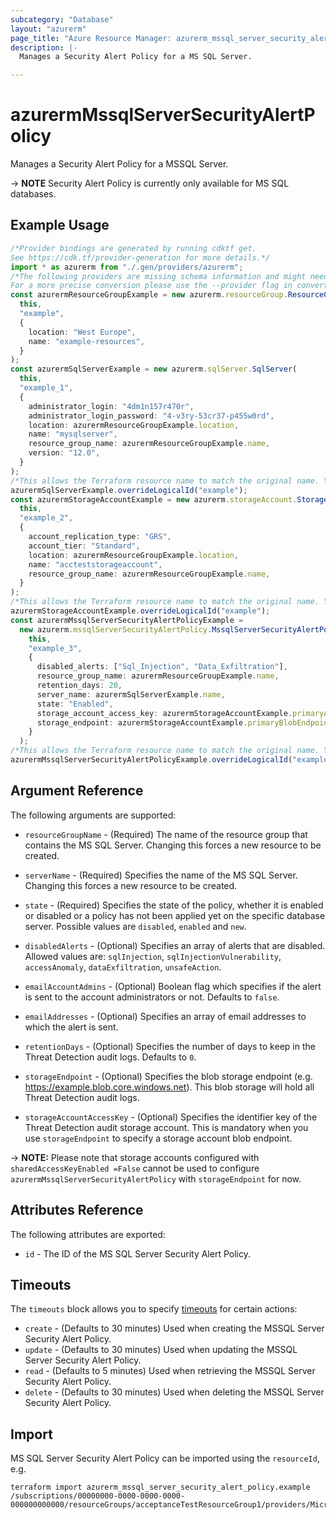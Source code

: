 ```yaml
---
subcategory: "Database"
layout: "azurerm"
page_title: "Azure Resource Manager: azurerm_mssql_server_security_alert_policy"
description: |-
  Manages a Security Alert Policy for a MS SQL Server.

---
```


# azurermMssqlServerSecurityAlertPolicy

Manages a Security Alert Policy for a MSSQL Server.

\-> **NOTE** Security Alert Policy is currently only available for MS SQL databases.

## Example Usage

```typescript
/*Provider bindings are generated by running cdktf get.
See https://cdk.tf/provider-generation for more details.*/
import * as azurerm from "./.gen/providers/azurerm";
/*The following providers are missing schema information and might need manual adjustments to synthesize correctly: azurerm.
For a more precise conversion please use the --provider flag in convert.*/
const azurermResourceGroupExample = new azurerm.resourceGroup.ResourceGroup(
  this,
  "example",
  {
    location: "West Europe",
    name: "example-resources",
  }
);
const azurermSqlServerExample = new azurerm.sqlServer.SqlServer(
  this,
  "example_1",
  {
    administrator_login: "4dm1n157r470r",
    administrator_login_password: "4-v3ry-53cr37-p455w0rd",
    location: azurermResourceGroupExample.location,
    name: "mysqlserver",
    resource_group_name: azurermResourceGroupExample.name,
    version: "12.0",
  }
);
/*This allows the Terraform resource name to match the original name. You can remove the call if you don't need them to match.*/
azurermSqlServerExample.overrideLogicalId("example");
const azurermStorageAccountExample = new azurerm.storageAccount.StorageAccount(
  this,
  "example_2",
  {
    account_replication_type: "GRS",
    account_tier: "Standard",
    location: azurermResourceGroupExample.location,
    name: "accteststorageaccount",
    resource_group_name: azurermResourceGroupExample.name,
  }
);
/*This allows the Terraform resource name to match the original name. You can remove the call if you don't need them to match.*/
azurermStorageAccountExample.overrideLogicalId("example");
const azurermMssqlServerSecurityAlertPolicyExample =
  new azurerm.mssqlServerSecurityAlertPolicy.MssqlServerSecurityAlertPolicy(
    this,
    "example_3",
    {
      disabled_alerts: ["Sql_Injection", "Data_Exfiltration"],
      resource_group_name: azurermResourceGroupExample.name,
      retention_days: 20,
      server_name: azurermSqlServerExample.name,
      state: "Enabled",
      storage_account_access_key: azurermStorageAccountExample.primaryAccessKey,
      storage_endpoint: azurermStorageAccountExample.primaryBlobEndpoint,
    }
  );
/*This allows the Terraform resource name to match the original name. You can remove the call if you don't need them to match.*/
azurermMssqlServerSecurityAlertPolicyExample.overrideLogicalId("example");

```

## Argument Reference

The following arguments are supported:

*   `resourceGroupName` - (Required) The name of the resource group that contains the MS SQL Server. Changing this forces a new resource to be created.

*   `serverName` - (Required) Specifies the name of the MS SQL Server. Changing this forces a new resource to be created.

*   `state` - (Required) Specifies the state of the policy, whether it is enabled or disabled or a policy has not been applied yet on the specific database server. Possible values are `disabled`, `enabled` and `new`.

*   `disabledAlerts` - (Optional) Specifies an array of alerts that are disabled. Allowed values are: `sqlInjection`, `sqlInjectionVulnerability`, `accessAnomaly`, `dataExfiltration`, `unsafeAction`.

*   `emailAccountAdmins` - (Optional) Boolean flag which specifies if the alert is sent to the account administrators or not. Defaults to `false`.

*   `emailAddresses` - (Optional) Specifies an array of email addresses to which the alert is sent.

*   `retentionDays` - (Optional) Specifies the number of days to keep in the Threat Detection audit logs. Defaults to `0`.

*   `storageEndpoint` - (Optional) Specifies the blob storage endpoint (e.g. <https://example.blob.core.windows.net>). This blob storage will hold all Threat Detection audit logs.

*   `storageAccountAccessKey` - (Optional) Specifies the identifier key of the Threat Detection audit storage account. This is mandatory when you use `storageEndpoint` to specify a storage account blob endpoint.

\-> **NOTE:**  Please note that storage accounts configured with `sharedAccessKeyEnabled =False` cannot be used to configure `azurermMssqlServerSecurityAlertPolicy` with `storageEndpoint` for now.

## Attributes Reference

The following attributes are exported:

* `id` - The ID of the MS SQL Server Security Alert Policy.

## Timeouts

The `timeouts` block allows you to specify [timeouts](https://www.terraform.io/language/resources/syntax#operation-timeouts) for certain actions:

* `create` - (Defaults to 30 minutes) Used when creating the MSSQL Server Security Alert Policy.
* `update` - (Defaults to 30 minutes) Used when updating the MSSQL Server Security Alert Policy.
* `read` - (Defaults to 5 minutes) Used when retrieving the MSSQL Server Security Alert Policy.
* `delete` - (Defaults to 30 minutes) Used when deleting the MSSQL Server Security Alert Policy.

## Import

MS SQL Server Security Alert Policy can be imported using the `resourceId`, e.g.

```console
terraform import azurerm_mssql_server_security_alert_policy.example /subscriptions/00000000-0000-0000-0000-000000000000/resourceGroups/acceptanceTestResourceGroup1/providers/Microsoft.Sql/servers/mssqlserver/securityAlertPolicies/Default
```
